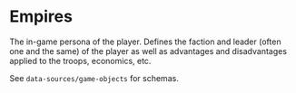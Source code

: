 # Empires

The in-game persona of the player. Defines the faction and leader (often one and the same) of the player as well as advantages and disadvantages applied to the troops, economics, etc.

See `data-sources/game-objects` for schemas.
